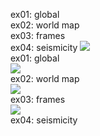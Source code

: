 ex01: global  
ex02: world map  
ex03: frames  
ex04: seismicity
![](https://github.com/Jordon-Chen/GMT/blob/master/GMT4/ex01.png?raw=true)  
ex01: global  
![](https://github.com/Jordon-Chen/GMT/blob/master/GMT4/ex02.png?raw=true)  
ex02: world map  
![](https://github.com/Jordon-Chen/GMT/blob/master/GMT4/ex03.png?raw=true)  
ex03: frames  
![](https://github.com/Jordon-Chen/GMT/blob/master/GMT4/ex04.jpg?raw=true)  
ex04: seismicity  
